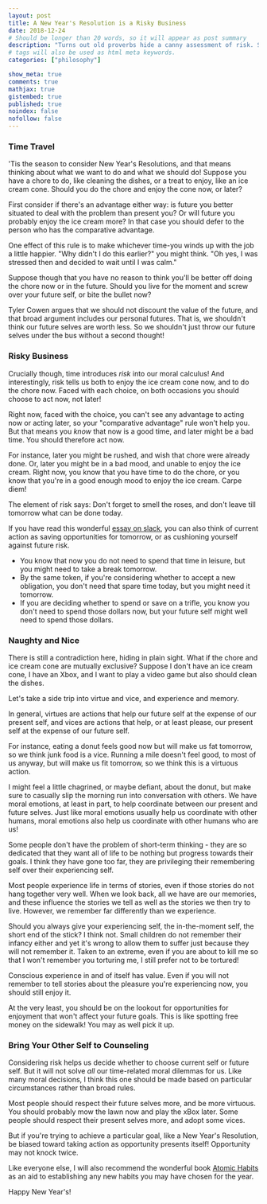 ```yaml
---
layout: post
title: A New Year's Resolution is a Risky Business
date: 2018-12-24
# Should be longer than 20 words, so it will appear as post summary
description: "Turns out old proverbs hide a canny assessment of risk. Stop and smell the roses, and never put off till tomorrow what can be done today"
# tags will also be used as html meta keywords.
categories: ["philosophy"]

show_meta: true
comments: true
mathjax: true
gistembed: true
published: true
noindex: false
nofollow: false
---
```


### Time Travel

'Tis the season to consider New Year's Resolutions, and that means thinking
about what we want to do and what we should do! Suppose you have a chore to do,
like cleaning the dishes, or a treat to enjoy, like an ice cream cone. Should
you do the chore and enjoy the cone now, or later?

First consider if there's an advantage either way: is future you better situated
to deal with the problem than present you? Or will future you probably enjoy the
ice cream more? In that case you should defer to the person who has the
comparative advantage.

One effect of this rule is to make whichever time-you winds up with the job a
little happier. "Why didn't I do this earlier?" you might think. "Oh yes, I was
stressed then and decided to wait until I was calm."

Suppose though that you have no reason to think you'll be better off doing the
chore now or in the future. Should you live for the moment and screw over your
future self, or bite the bullet now?

Tyler Cowen argues that we should not discount the value of the future, and that
broad argument includes our personal futures. That is, we shouldn't think our
future selves are worth less. So we shouldn't just throw our future selves under
the bus without a second thought! 

### Risky Business

Crucially though, time introduces *risk* into our moral calculus! And
interestingly, risk tells us both to enjoy the ice cream cone now, and to do the
chore now. Faced with each choice, on both occasions you should choose to act
now, not later!

Right now, faced with the choice, you can't see any advantage to acting now or
acting later, so your "comparative advantage" rule won't help you. But that
means you *know* that now is a good time, and later might be a bad time. You
should therefore act now.

For instance, later you might be rushed, and wish that chore were already done.
Or, later you might be in a bad mood, and unable to enjoy the ice cream. Right
now, you know that you have time to do the chore, or you know that you're in a
good enough mood to enjoy the ice cream. Carpe diem!

The element of risk says: Don't forget to smell the roses, and don't leave till
tomorrow what can be done today.

If you have read this wonderful [essay on
slack](https://www.lesswrong.com/posts/yLLkWMDbC9ZNKbjDG/slack), you can also
think of current action as saving opportunities for tomorrow, or as cushioning yourself against future risk.

- You know that now you do not need to spend that time in leisure, but you might
need to take a break tomorrow. 
- By the same token, if you're considering whether to accept a new obligation,
you don't need that spare time today, but you might need it tomorrow. 
- If you are deciding whether to spend or save on a trifle, you know you don't
need to spend those dollars now, but your future self might well need to spend
those dollars.

### Naughty and Nice

There is still a contradiction here, hiding in plain sight. What if the chore
and ice cream cone are mutually exclusive? Suppose I don't have an ice cream
cone, I have an Xbox, and I want to play a video game but also should clean the
dishes.

Let's take a side trip into virtue and vice, and experience and memory. 

In general, virtues are actions that help our future self at the expense of our
present self, and vices are actions that help, or at least please, our present
self at the expense of our future self.

For instance, eating a donut feels good now but will make us fat tomorrow, so we
think junk food is a vice. Running a mile doesn't feel good, to most of us
anyway, but will make us fit tomorrow, so we think this is a virtuous action.

I might feel a little chagrined, or maybe defiant, about the donut, but make
sure to casually slip the morning run into conversation with others. We have
moral emotions, at least in part, to help coordinate between our present and
future selves. Just like moral emotions usually help us coordinate with other
humans, moral emotions also help us coordinate with other humans who are us!

Some people don't have the problem of short-term thinking - they are so
dedicated that they want all of life to be nothing but progress towards their
goals. I think they have gone too far, they are privileging their remembering
self over their experiencing self.

Most people experience life in terms of stories, even if those stories do not
hang together very well. When we look back, all we have are our memories, and
these influence the stories we tell as well as the stories we then try to live.
However, we remember far differently than we experience.

Should you always give your experiencing self, the in-the-moment self, the short
end of the stick? I think not. Small children do not remember their infancy
either and yet it's wrong to allow them to suffer just because they will not
remember it. Taken to an extreme, even if you are about to kill me so that I
won't remember you torturing me, I still prefer not to be tortured! 

Conscious experience in and of itself has value. Even if you will not remember
to tell stories about the pleasure you're experiencing now, you should still
enjoy it.

At the very least, you should be on the lookout for opportunities for enjoyment
that won't affect your future goals. This is like spotting free money on the
sidewalk! You may as well pick it up.

### Bring Your Other Self to Counseling

Considering risk helps us decide whether to choose current self or future self.
But it will not solve *all* our time-related moral dilemmas for us. Like many
moral decisions, I think this one should be made based on particular
circumstances rather than broad rules.

Most people should respect their future selves more, and be more virtuous. You
should probably mow the lawn now and play the xBox later. Some people should
respect their present selves more, and adopt some vices.

But if you're trying to achieve a particular goal, like a New Year's Resolution,
be biased toward taking action as opportunity presents itself! Opportunity may
not knock twice.

Like everyone else, I will also recommend the wonderful book [Atomic
Habits](https://www.amazon.com/Atomic-Habits-Proven-Build-Break/dp/0735211299)
as an aid to establishing any new habits you may have chosen for the year.

Happy New Year's!
